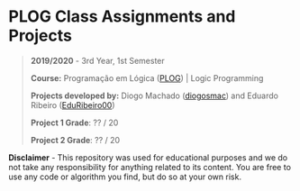 # PLOG Class Assignments and Projects

> **2019/2020** - 3rd Year, 1st Semester
>
> **Course:** Programação em Lógica ([PLOG](https://sigarra.up.pt/feup/pt/ucurr_geral.ficha_uc_view?pv_ocorrencia_id=436446)) | Logic Programming
>
> **Projects developed by:** Diogo Machado ([diogosmac](https://github.com/diogosmac)) and Eduardo Ribeiro ([EduRibeiro00](https://github.com/EduRibeiro00))
>
> **Project 1 Grade**: ?? / 20
>
> **Project 2 Grade**: ?? / 20

**Disclaimer** - This repository was used for educational purposes and we do not take any responsibility for anything related to its content. You are free to use any code or algorithm you find, but do so at your own risk.